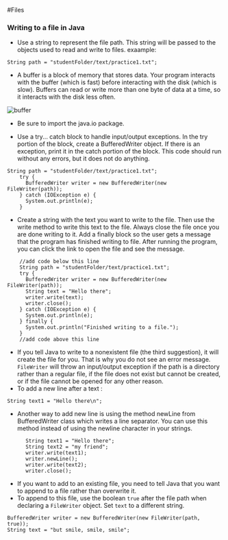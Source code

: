 #Files

### Writing to a file in Java
- Use a string to represent the file path. This string will be passed to the objects used to read and write to files. exaample: 
```
String path = "studentFolder/text/practice1.txt";
```
- A buffer is a block of memory that stores data. Your program interacts with the buffer (which is fast) before interacting with the disk (which is slow). Buffers can read or write more than one byte of data at a time, so it interacts with the disk less often.

<img src="/images/buffer.png" alt="buffer"/>

- Be sure to import the java.io package.

- Use a try... catch block to handle input/output exceptions. In the try portion of the block, create a BufferedWriter object. If there is an exception, print it in the catch portion of the block. This code should run without any errors, but it does not do anything.

```
String path = "studentFolder/text/practice1.txt";
    try {
      BufferedWriter writer = new BufferedWriter(new FileWriter(path));
    } catch (IOException e) {
      System.out.println(e);
    }
```
- Create a string with the text you want to write to the file. Then use the write method to write this text to the file. Always close the file once you are done writing to it. Add a finally block so the user gets a message that the program has finished writing to file. After running the program, you can click the link to open the file and see the message.

```
    //add code below this line
    String path = "studentFolder/text/practice1.txt";
    try {
      BufferedWriter writer = new BufferedWriter(new FileWriter(path));
      String text = "Hello there";
      writer.write(text);
      writer.close();
    } catch (IOException e) {
      System.out.println(e);
    } finally {
      System.out.println("Finished writing to a file.");
    }
    //add code above this line 
```
- If you tell Java to write to a nonexistent file (the third suggestion), it will create the file for you. That is why you do not see an error message. `FileWriter` will throw an input/output exception if the path is a directory rather than a regular file, if the file does not exist but cannot be created, or if the file cannot be opened for any other reason. 
- To add a new line after a text :
```
String text1 = "Hello there\n";
```
- Another way to add new line is using the method newLine from BufferedWriter class which writes a line separator. You can use this method instead of using the newline character in your strings.

```
      String text1 = "Hello there";
      String text2 = "my friend";
      writer.write(text1);
      writer.newLine();
      writer.write(text2);
      writer.close();
```
- If you want to add to an existing file, you need to tell Java that you want to append to a file rather than overwrite it. 
- To append to this file, use the boolean `true` after the file path when declaring a `FileWriter` object. Set `text` to a different string. 

```
BufferedWriter writer = new BufferedWriter(new FileWriter(path, true));
String text = "but smile, smile, smile";
```





